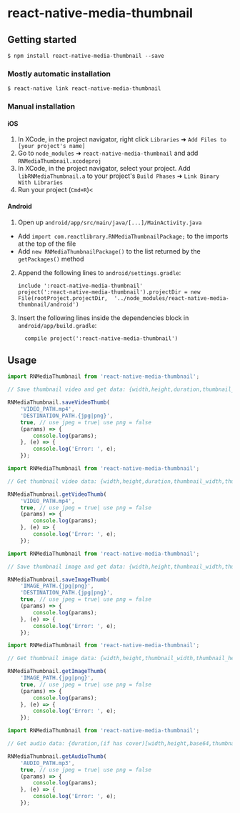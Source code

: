 
# react-native-media-thumbnail

## Getting started

`$ npm install react-native-media-thumbnail --save`

### Mostly automatic installation

`$ react-native link react-native-media-thumbnail`

### Manual installation


#### iOS

1. In XCode, in the project navigator, right click `Libraries` ➜ `Add Files to [your project's name]`
2. Go to `node_modules` ➜ `react-native-media-thumbnail` and add `RNMediaThumbnail.xcodeproj`
3. In XCode, in the project navigator, select your project. Add `libRNMediaThumbnail.a` to your project's `Build Phases` ➜ `Link Binary With Libraries`
4. Run your project (`Cmd+R`)<

#### Android

1. Open up `android/app/src/main/java/[...]/MainActivity.java`
  - Add `import com.reactlibrary.RNMediaThumbnailPackage;` to the imports at the top of the file
  - Add `new RNMediaThumbnailPackage()` to the list returned by the `getPackages()` method
2. Append the following lines to `android/settings.gradle`:
    ```
    include ':react-native-media-thumbnail'
    project(':react-native-media-thumbnail').projectDir = new File(rootProject.projectDir,  '../node_modules/react-native-media-thumbnail/android')
    ```
3. Insert the following lines inside the dependencies block in `android/app/build.gradle`:
    ```
      compile project(':react-native-media-thumbnail')
    ```


## Usage
```javascript
import RNMediaThumbnail from 'react-native-media-thumbnail';

// Save thumbnail video and get data: {width,height,duration,thumbnail_width,thumbnail_height,thumbnail_uri}

RNMediaThumbnail.saveVideoThumb(
    'VIDEO_PATH.mp4',
    'DESTINATION_PATH.{jpg|png}',
    true, // use jpeg = true| use png = false
    (params) => {
        console.log(params);
    }, (e) => {
        console.log('Error: ', e);
    });
```

```javascript
import RNMediaThumbnail from 'react-native-media-thumbnail';

// Get thumbnail video data: {width,height,duration,thumbnail_width,thumbnail_height,thumbnail_base64}

RNMediaThumbnail.getVideoThumb(
    'VIDEO_PATH.mp4',
    true, // use jpeg = true| use png = false
    (params) => {
        console.log(params);
    }, (e) => {
        console.log('Error: ', e);
    });
```

```javascript
import RNMediaThumbnail from 'react-native-media-thumbnail';

// Save thumbnail image and get data: {width,height,thumbnail_width,thumbnail_height,thumbnail_uri}

RNMediaThumbnail.saveImageThumb(
    'IMAGE_PATH.{jpg|png}',
    'DESTINATION_PATH.{jpg|png}',
    true, // use jpeg = true| use png = false
    (params) => {
        console.log(params);
    }, (e) => {
        console.log('Error: ', e);
    });
```

```javascript
import RNMediaThumbnail from 'react-native-media-thumbnail';

// Get thumbnail image data: {width,height,thumbnail_width,thumbnail_height,thumbnail_base64}

RNMediaThumbnail.getImageThumb(
    'IMAGE_PATH.{jpg|png}',
    true, // use jpeg = true| use png = false
    (params) => {
        console.log(params);
    }, (e) => {
        console.log('Error: ', e);
    });
```

```javascript
import RNMediaThumbnail from 'react-native-media-thumbnail';

// Get audio data: {duration,(if has cover)[width,height,base64,thumbnail_width,thumbnail_height,thumbnail_base64]}

RNMediaThumbnail.getAudioThumb(
    'AUDIO_PATH.mp3',
    true, // use jpeg = true| use png = false
    (params) => {
        console.log(params);
    }, (e) => {
        console.log('Error: ', e);
    });
```
